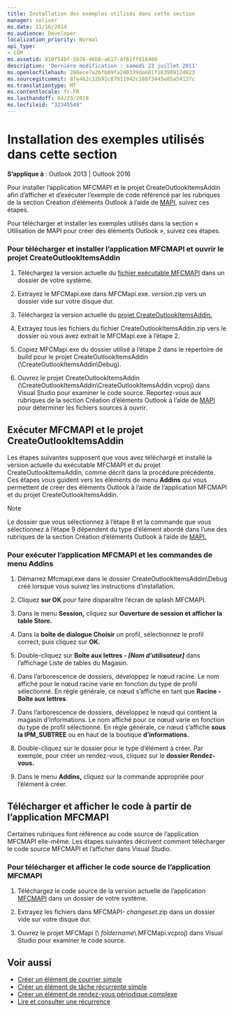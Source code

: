 ```yaml
---
title: Installation des exemples utilisés dans cette section
manager: soliver
ms.date: 11/16/2014
ms.audience: Developer
localization_priority: Normal
api_type:
- COM
ms.assetid: 810f54bf-5b78-46b8-a617-4f61ff816400
description: 'Derniére modification : samedi 23 juillet 2011'
ms.openlocfilehash: 288ece7a26fb89fa240339da681f163909124823
ms.sourcegitcommit: 8fe462c32b91c87911942c188f3445e85a54137c
ms.translationtype: MT
ms.contentlocale: fr-FR
ms.lasthandoff: 04/23/2019
ms.locfileid: "32345548"
---
```

# <a name="install-the-samples-used-in-this-section"></a>Installation des exemples utilisés dans cette section

**S’applique à** : Outlook 2013 | Outlook 2016 
  
Pour installer l’application MFCMAPI et le projet CreateOutlookItemsAddin afin d’afficher et d’exécuter l’exemple de code référencé par les rubriques de la section Création d’éléments Outlook à l’aide de [MAPI,](creating-outlook-items-by-using-mapi.md) suivez ces étapes. 

Pour télécharger et installer les exemples utilisés dans la section « Utilisation de MAPI pour créer des éléments Outlook », suivez ces étapes.

### <a name="to-download-and-install-the-mfcmapi-application-and-open-createoutlookitemsaddin-project"></a>Pour télécharger et installer l’application MFCMAPI et ouvrir le projet CreateOutlookItemsAddin

1. Téléchargez la version actuelle du [fichier exécutable MFCMAPI](https://go.microsoft.com/fwlink/?LinkID=124154) dans un dossier de votre système. 
    
2. Extrayez le MFCMapi.exe dans MFCMapi.exe. _version_.zip vers un dossier vide sur votre disque dur.
    
3. Téléchargez la version actuelle du [projet CreateOutlookItemsAddin.](https://go.microsoft.com/fwlink/?LinkID=127828) 
    
4. Extrayez tous les fichiers du fichier CreateOutlookItemsAddin.zip vers le dossier où vous avez extrait le MFCMapi.exe à l’étape 2.
    
5. Copiez MFCMapi.exe du dossier utilisé à l’étape 2 dans le répertoire de build pour le projet CreateOutlookItemsAddin (\CreateOutlookItemsAddin\Debug).
    
6. Ouvrez le projet CreateOutlookItemsAddin (\CreateOutlookItemsAddin\CreateOutlookItemsAddin.vcproj) dans Visual Studio pour examiner le code source. Reportez-vous aux rubriques de la section Création d’éléments Outlook à l’aide de [MAPI](creating-outlook-items-by-using-mapi.md) pour déterminer les fichiers sources à ouvrir. 
    
## <a name="run-mfcmapi-and-the-createoutlookitemsaddin-project"></a>Exécuter MFCMAPI et le projet CreateOutlookItemsAddin

Les étapes suivantes supposent que vous avez téléchargé et installé la version actuelle du exécutable MFCMAPI et du projet CreateOutlookItemsAddin, comme décrit dans la procédure précédente. Ces étapes vous guident vers les éléments de menu **Addins** qui vous permettent de créer des éléments Outlook à l’aide de l’application MFCMAPI et du projet CreateOutlookItemsAddin. 
  
> [!NOTE]
> Le dossier que vous sélectionnez à l’étape 8 et la commande que vous sélectionnez à l’étape 9 dépendent du type d’élément abordé dans l’une des rubriques de la section Création d’éléments Outlook à l’aide de [MAPI.](creating-outlook-items-by-using-mapi.md) 

### <a name="to-run-the-mfcmapi-application-and-addins-menu-commands"></a>Pour exécuter l’application MFCMAPI et les commandes de menu Addins

1. Démarrez Mfcmapi.exe dans le dossier CreateOutlookItemsAddin\Debug créé lorsque vous suivez les instructions d’installation.
    
2. Cliquez **sur OK** pour faire disparaître l’écran de splash MFCMAPI. 
    
3. Dans le menu **Session,** cliquez sur **Ouverture de session et afficher la table Store.**
    
4. Dans la **boîte de dialogue Choisir** un profil, sélectionnez le profil correct, puis cliquez sur **OK.** 
    
5. Double-cliquez sur **Boîte aux lettres - _[Nom d’utilisateur]_** dans l’affichage Liste de tables du Magasin. 
    
6. Dans l’arborescence de dossiers, développez le nœud racine. Le nom affiché pour le nœud racine varie en fonction du type de profil sélectionné. En règle générale, ce nœud s’affiche en tant que **Racine - Boîte aux lettres**.
    
7. Dans l’arborescence de dossiers, développez le nœud qui contient la magasin d’informations. Le nom affiché pour ce nœud varie en fonction du type de profil sélectionné. En règle générale, ce nœud s’affiche **sous la IPM_SUBTREE** ou en haut de la boutique **d’informations.**
    
8. Double-cliquez sur le dossier pour le type d’élément à créer. Par exemple, pour créer un rendez-vous, cliquez sur le **dossier Rendez-vous.** 
    
9. Dans le menu **Addins,** cliquez sur la commande appropriée pour l’élément à créer. 
    
## <a name="download-and-view-code-from-the-mfcmapi-application"></a>Télécharger et afficher le code à partir de l’application MFCMAPI

Certaines rubriques font référence au code source de l’application MFCMAPI elle-même. Les étapes suivantes décrivent comment télécharger le code source MFCMAPI et l’afficher dans Visual Studio. 

### <a name="to-download-and-view-the-mfcmapi-application-source-code"></a>Pour télécharger et afficher le code source de l’application MFCMAPI

1. Téléchargez le code source de la version actuelle de l’application [MFCMAPI](https://go.microsoft.com/fwlink/?LinkID=124154) dans un dossier de votre système. 
    
2. Extrayez les fichiers dans MFCMAPI- _changeset_.zip dans un dossier vide sur votre disque dur.
    
3. Ouvrez le projet MFCMapi (\ _foldername_\ MFCMapi.vcproj) dans Visual Studio pour examiner le code source.
    
## <a name="see-also"></a>Voir aussi

- [Créer un élément de courrier simple](how-to-create-a-simple-mail-item.md)
- [Créer un élément de tâche récurrente simple](how-to-create-a-simple-recurrent-task-item.md)
- [Créer un élément de rendez-vous périodique complexe](how-to-create-a-complex-recurrent-appointment-item.md)
- [Lire et consulter une récurrence](how-to-read-and-parse-a-recurrence-pattern.md)

